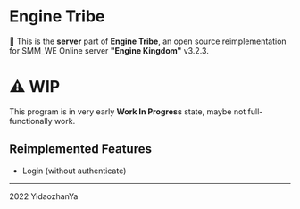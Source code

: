 # Engine Tribe

📡 This is the **server** part of **Engine Tribe**, an open source reimplementation for SMM_WE Online server **"Engine Kingdom"** v3.2.3. 

# ⚠️ WIP

This program is in very early **Work In Progress** state, maybe not full-functionally work.

## Reimplemented Features

- Login (without authenticate)

---

2022 YidaozhanYa
